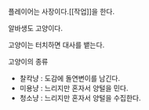플레이어는 사장이다.[[작업]]을 한다.

알바생도 고양이다.

고양이는 터치하면 대사를 뱉는다.

고양이의 종류
- 찰칵냥 : 도감에 돌연변이를 남긴다.
- 미용냥 : 느리지만 혼자서 양털을 민다.
- 청소냥 : 느리지만 혼자서 양털을 수집한다.
